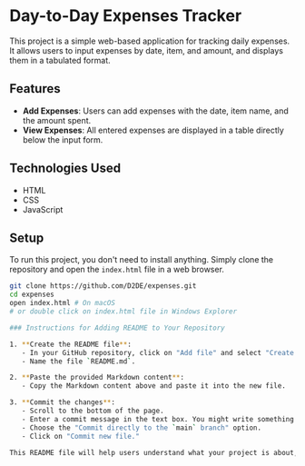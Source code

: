 # Day-to-Day Expenses Tracker

This project is a simple web-based application for tracking daily expenses. It allows users to input expenses by date, item, and amount, and displays them in a tabulated format.

## Features

- **Add Expenses**: Users can add expenses with the date, item name, and the amount spent.
- **View Expenses**: All entered expenses are displayed in a table directly below the input form.

## Technologies Used

- HTML
- CSS
- JavaScript

## Setup

To run this project, you don't need to install anything. Simply clone the repository and open the `index.html` file in a web browser.

```bash
git clone https://github.com/D2DE/expenses.git
cd expenses
open index.html # On macOS
# or double click on index.html file in Windows Explorer

### Instructions for Adding README to Your Repository

1. **Create the README file**:
   - In your GitHub repository, click on "Add file" and select "Create new file."
   - Name the file `README.md`.

2. **Paste the provided Markdown content**:
   - Copy the Markdown content above and paste it into the new file.

3. **Commit the changes**:
   - Scroll to the bottom of the page.
   - Enter a commit message in the text box. You might write something like "Add initial README."
   - Choose the "Commit directly to the `main` branch" option.
   - Click on "Commit new file."

This README file will help users understand what your project is about, how to get it running on their local machines, and how they can contribute to it.

